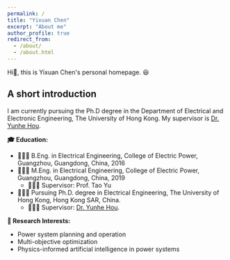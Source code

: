 ```yaml
---
permalink: /
title: "Yixuan Chen"
excerpt: "About me"
author_profile: true
redirect_from: 
  - /about/
  - /about.html
---
```


Hi👋, this is Yixuan Chen's personal homepage. 😆

## A short introduction
I am currently pursuing the Ph.D degree in the Department of Electrical and Electronic Engineering, The University of Hong Kong. My supervisor is [Dr. Yunhe Hou](https://www.eee.hku.hk/people/yhhou/). 

<b>🎓 Education:</b>
* 👩🏻‍🎓 B.Eng. in Electrical Engineering, College of Electric Power, Guangzhou, Guangdong, China, 2016
* 👩🏻‍🎓 M.Eng. in Electrical Engineering, College of Electric Power, Guangzhou, Guangdong, China, 2019
   * 🧑🏻‍🏫 Supervisor: Prof. Tao Yu
* 👩🏻‍🎓 Pursuing Ph.D. degree in Electrical Engineering, The University of Hong Kong, Hong Kong SAR, China.
   * 🧑🏻‍🏫 Supervisor: [Dr. Yunhe Hou](https://www.eee.hku.hk/people/yhhou/). 

  
<b>🤩 Research Interests:</b>
* Power system planning and operation
* Multi-objective optimization
* Physics-informed artificial intelligence in power systems
